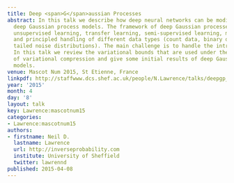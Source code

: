 ```yaml
---
title: Deep <span>G</span>aussian Processes
abstract: In this talk we describe how deep neural networks can be modified to produce
  deep Gaussian process models. The framework of deep Gaussian processes allow for
  unsupervised learning, transfer learning, semi-supervised learning, multi-task learning
  and principled handling of different data types (count data, binary data, heavy
  tailed noise distributions). The main challenge is to handle the intractabilities.
  In this talk we review the variational bounds that are used under the framework
  of variational compression and give some initial results of deep Gaussian process
  models.
venue: Mascot Num 2015, St Etienne, France
linkpdf: http://staffwww.dcs.shef.ac.uk/people/N.Lawrence/talks/deepgp_mascotnum15.pdf
year: '2015'
month: 4
day: '8'
layout: talk
key: Lawrence:mascotnum15
categories:
- Lawrence:mascotnum15
authors:
- firstname: Neil D.
  lastname: Lawrence
  url: http://inverseprobability.com
  institute: University of Sheffield
  twitter: lawrennd
published: 2015-04-08
---
```

